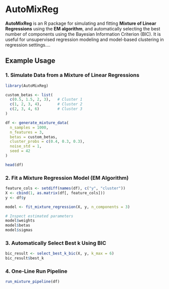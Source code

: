 
# AutoMixReg

**AutoMixReg** is an R package for simulating and fitting **Mixture of Linear Regressions** using the **EM algorithm**, and automatically selecting the best number of components using the Bayesian Information Criterion (BIC). It is useful for unsupervised regression modeling and model-based clustering in regression settings....

## Example Usage

### 1. Simulate Data from a Mixture of Linear Regressions

```r
library(AutoMixReg)

custom_betas <- list(
  c(0.5, 1.5, 2, 3),   # Cluster 1
  c(1, 2, 3, 4),       # Cluster 2
  c(2, 3, 4, 6)        # Cluster 3
)

df <- generate_mixture_data(
  n_samples = 1000,
  n_features = 3,
  betas = custom_betas,
  cluster_probs = c(0.4, 0.3, 0.3),
  noise_std = 1,
  seed = 42
)

head(df)
```

### 2. Fit a Mixture Regression Model (EM Algorithm)
```r
feature_cols <- setdiff(names(df), c("y", "cluster"))
X <- cbind(1, as.matrix(df[, feature_cols]))
y <- df$y

model <- fit_mixture_regression(X, y, n_components = 3)

# Inspect estimated parameters
model$weights
model$betas
model$sigmas
```

### 3. Automatically Select Best k Using BIC

```r
bic_result <- select_best_k_bic(X, y, k_max = 6)
bic_result$best_k
```

### 4. One-Line Run Pipeline
```r
run_mixture_pipeline(df)
```






























